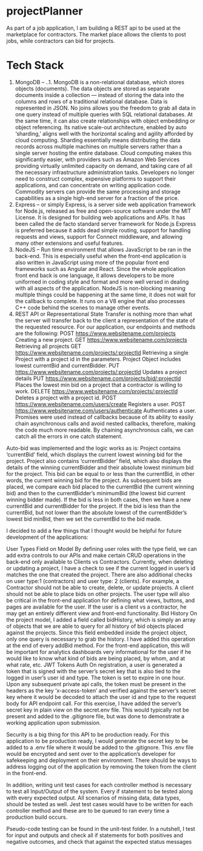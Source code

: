 # projectPlanner
As part of a job application, I am building a REST api to be used at the marketplace for contractors. The market place allows the clients to post jobs, while contractors can bid for projects. 

# Tech Stack
1. MongoDB – 
..1. MongoDB is a non-relational database, which stores objects (documents). The data objects are stored as separate documents inside a collection — instead of storing the data into the columns and rows of a traditional relational database.  Data is represented in JSON. No joins allows you the freedom to grab all data in one query instead of multiple queries with SQL relational databases. At the same time, it can also create relationships with object embedding or object referencing. Its native scale-out architecture, enabled by auto ‘sharding,’ aligns well with the horizontal scaling and agility afforded by cloud computing. Sharding essentially means distributing the data  records across multiple machines on multiple servers rather than a single server hosting the entire database. Cloud computing makes this significantly easier, with providers such as Amazon Web Services providing virtually unlimited capacity on demand, and taking care of all the necessary infrastructure administration tasks. Developers no longer need to construct complex, expensive platforms to support their applications, and can concentrate on writing application code. Commodity servers can provide the same processing and storage capabilities as a single high-end server for a fraction of the price. 
2. Express – or simply Express, is a server side web application framework for Node.js, released as free and open-source software under the MIT License. It is designed for building web applications and APIs. It has been called the de facto standard server framework for Node.js Express is preferred because it adds dead simple routing, support for handling requests and views, support for Connect middleware, and allowing many other extensions and useful features. 
3. NodeJS – Run time environment that allows JavaScript to be ran in the back-end.  This is especially useful when the front-end application is also written in JavaScript using more of the popular front end frameworks such as Angular and React.  Since the whole application front end back is one language, it allows developers to be more uniformed in coding style and format and more well versed in dealing with all aspects of the application. NodeJS is non-blocking meaning multiple things could be happening at the same time, it does not wait for the callback to complete. It runs on a V8 engine that also processes C++ code behind the scenes to manage other events.
4. REST API or Representational State Transfer is nothing more than what the server will transfer back to the client a representation of the state of the requested resource.  For our application, our endpoints and methods are the following:
POST https://www.websitename.com/projects
Creating a new project.
GET https://www.websitename.com/projects
Retrieving all projects
GET https://www.websitename.com/projects/:projectId
Retrieving a single Project with a project id in the parameters. Project Object includes lowest currentBid and currentBidder.
PUT https://www.websitename.com/projects/:projectId
Updates a project details
PUT https://www.websitename.com/projects/bid/:projectId
Places the lowest min bid on a project that a contractor is willing to work.
DELETE https://www.websitename.com/projects/:projectId
Deletes a project with a project id.
POST https://www.websitename.com/users/create
Registers a user.
POST https://www.websitename.com/users/authenticate
Authenticates a user.
Promises were used instead of callbacks because of its ability to easily chain asynchronous calls and avoid nested callbacks, therefore, making the code much more readable.  By chaining asynchronous calls, we can catch all the errors in one catch statement.


Auto-bid was implemented and the logic works as is:
Project contains ‘currentBid’ field, which displays the current lowest winning bid for the project.
Project also contains ‘currentBidder’ field, which also displays the details of the winning currentBidder and their absolute lowest minimum bid for the project.  This bid can be equal to or less than the currentBid, in other words, the current winning bid for the project.
As subsequent bids are placed, we compare each bid placed to the currentBid (the current winning bid) and then to the currentBidder’s minimumBid (the lowest bid current winning bidder made).
If the bid is less in both cases, then we have a new currentBid and currentBidder for the project.
If the bid is less than the currentBid, but not lower than the absolute lowest of the currentBidder’s lowest bid minBid, then we set the currentBid to the bid made.

I decided to add a few things that I thought would be helpful for future development of the applications:

User Types Field on Model
By defining user roles with the type field, we can add extra controls to our APIs and make certain CRUD operations in the back-end only available to Clients vs Contractors.  Currently, when deleting or updating a project, I have a check to see if the current logged in user’s id matches the one that created the project.  There are also additional checks on user type:1 (contractors) and user type: 2 (clients). For example, a Contractor should not be able to create, delete, or update projects.  A client should not be able to place bids on other projects.  The user type will also be critical in the front-end application for defining what views, buttons, and pages are available for the user.  If the user is a client vs a contractor, he may get an entirely different view and front-end functionality.
Bid History
On the project model, I added a field called bidHistory, which is simply an array of objects that we are able to query for all history of bid objects placed against the projects.  Since this field embedded inside the project object, only one query is necessary to grab the history. I have added this operation at the end of every addBid method.  For the front-end application, this will be important for analytics dashboards very informational for the user if he would like to know what kind of bids are being placed, by whom, and at what rate, etc.
JWT Tokens Auth
On registration, a user is generated a token that is signed with the server’s secret key that is also tied to the logged in user’s user id and type. The token is set to expire in one hour.  Upon any subsequent private api calls, the token must be present in the headers as the key ‘x-access-token’ and verified against the server’s secret key where it would be decoded to attach the user id and type to the request body for API endpoint call.  For this exercise, I have added the server’s secret key in plain view on the secret.env file.  This would typically not be present and added to the .gitignore file, but was done to demonstrate a working application upon submission.

Security is a big thing for this API to be production ready. For this application to be production ready, I would generate the secret key to be added to a .env file where it would be added to the .gitignore.  This .env file would be encrypted and sent over to the application’s developer for safekeeping and deployment on their environment. There should be ways to address logging out of the application by removing the token from the client in the front-end.
 
In addition, writing unit test cases for each controller method is necessary to test all Input/Output of the system.  Every if statement to be tested along with every expected output. All scenarios of missing data, data types, should be tested as well. Jest test cases would have to be written for each controller method and these are to be queued to ran every time a production build occurs.

Pseudo-code testing can be found in the unit-test folder.  In a nutshell, I test for input and outputs and check all if statements for both positives and negative outcomes, and check that against the expected status messages
